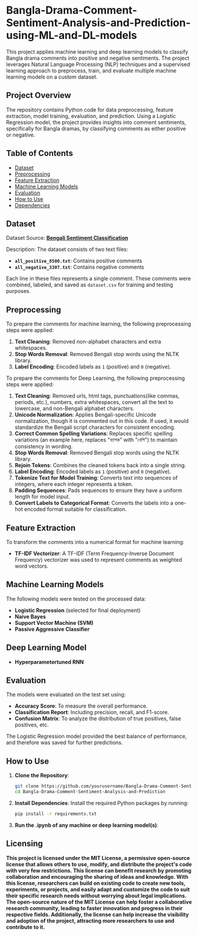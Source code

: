 # Bangla-Drama-Comment-Sentiment-Analysis-and-Prediction-using-ML-and-DL-models

This project applies machine learning and deep learning models to classify Bangla drama comments into positive and negative sentiments. The project leverages Natural Language Processing (NLP) techniques and a supervised learning approach to preprocess, train, and evaluate multiple machine learning models on a custom dataset.

## Project Overview

The repository contains Python code for data preprocessing, feature extraction, model training, evaluation, and prediction. Using a Logistic Regression model, the project provides insights into comment sentiments, specifically for Bangla dramas, by classifying comments as either positive or negative.

## Table of Contents

- [Dataset](#dataset)
- [Preprocessing](#preprocessing)
- [Feature Extraction](#feature-extraction)
- [Machine Learning Models](#machine-learning-models)
- [Evaluation](#evaluation)
- [How to Use](#how-to-use)
- [Dependencies](#dependencies)

## Dataset

Dataset Source: [**Bengali Sentiment Classification**](https://www.kaggle.com/datasets/saurabhshahane/bengali-sentiment-classification)

Description:
The dataset consists of two text files:
- **`all_positive_8500.txt`**: Contains positive comments
- **`all_negative_3307.txt`**: Contains negative comments

Each line in these files represents a single comment. These comments were combined, labeled, and saved as `dataset.csv` for training and testing purposes.

## Preprocessing

To prepare the comments for machine learning, the following preprocessing steps were applied:

1. **Text Cleaning**: Removed non-alphabet characters and extra whitespaces.
2. **Stop Words Removal**: Removed Bengali stop words using the NLTK library.
3. **Label Encoding**: Encoded labels as `1` (positive) and `0` (negative).

To prepare the comments for Deep Learning, the following preprocessing steps were applied:
1. **Text Cleaning**: Removed urls, html tags, punctuations(like commas, periods, etc.), numbers, extra whitespaces, convert all the text to lowercase, and non-Bengali alphabet characters.
2. **Unicode Normalization**: Applies Bengali-specific Unicode normalization, though it is commented out in this code. If used, it would standardize the Bengali script characters for consistent encoding.
3. **Correct Common Spelling Variations**: Replaces specific spelling variations (an example here, replaces "ব্যাপক" with "বেশি") to maintain consistency in wording.
4. **Stop Words Removal**: Removed Bengali stop words using the NLTK library.
5. **Rejoin Tokens**: Combines the cleaned tokens back into a single string.
6. **Label Encoding**: Encoded labels as `1` (positive) and `0` (negative).
7. **Tokenize Text for Model Training**: Converts text into sequences of integers, where each integer represents a token.
8. **Padding Sequences**: Pads sequences to ensure they have a uniform length for model input.
9. **Convert Labels to Categorical Format**: Converts the labels into a one-hot encoded format suitable for classification.

## Feature Extraction

To transform the comments into a numerical format for machine learning:
- **TF-IDF Vectorizer**: A TF-IDF (Term Frequency-Inverse Document Frequency) vectorizer was used to represent comments as weighted word vectors.

## Machine Learning Models

The following models were tested on the processed data:
- **Logistic Regression** (selected for final deployment)
- **Naive Bayes**
- **Support Vector Machine (SVM)**
- **Passive Aggressive Classifier**

## Deep Learning Model
- **Hyperparametertuned RNN**

## Evaluation

The models were evaluated on the test set using:
- **Accuracy Score**: To measure the overall performance.
- **Classification Report**: Including precision, recall, and F1-score.
- **Confusion Matrix**: To analyze the distribution of true positives, false positives, etc.

The Logistic Regression model provided the best balance of performance, and therefore was saved for further predictions.

## How to Use

1. **Clone the Repository**:
    ```bash
    git clone https://github.com/yourusername/Bangla-Drama-Comment-Sentiment-Analysis.git
    cd Bangla-Drama-Comment-Sentiment-Analysis-and-Prediction
    ```

2. **Install Dependencies**:
    Install the required Python packages by running:
    ```bash
    pip install -r requirements.txt
    ```

3. **Run the .ipynb of any machine or deep learning model(s)**:

## Licensing

**This project is licensed under the MIT License, a permissive open-source license that allows others to use, modify, and distribute the project's code with very few restrictions. This license can benefit research by promoting collaboration and encouraging the sharing of ideas and knowledge. With this license, researchers can build on existing code to create new tools, experiments, or projects, and easily adapt and customize the code to suit their specific research needs without worrying about legal implications. The open-source nature of the MIT License can help foster a collaborative research community, leading to faster innovation and progress in their respective fields. Additionally, the license can help increase the visibility and adoption of the project, attracting more researchers to use and contribute to it.**
